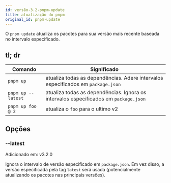 ```yaml
---
id: versão-3.2-pnpm-update
title: atualização do pnpm
original_id: pnpm-update
---
```


O `pnpm update` atualiza os pacotes para sua versão mais recente baseada no intervalo especificado.

## tl; dr

| Comando | Significado |
| - | - |
| `pnpm up` | atualiza todas as dependências. Adere intervalos especificados em `package.json` |
| `pnpm up --latest` | atualiza todas as dependências. Ignora os intervalos especificados em `package.json` |
| `pnpm up foo @ 2` | atualiza o `foo` para o ultimo v2 |

## Opções

### --latest

Adicionado em: v3.2.0

Ignora o intervalo de versão especificado em `package.json`. Em vez disso, a versão especificada pela tag `latest` será usada (potencialmente atualizando os pacotes nas principais versões).